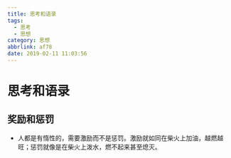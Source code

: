 ```yaml
---
title: 思考和语录
tags:
  - 思考
  - 思想
category: 思想
abbrlink: af78
date: 2019-02-11 11:03:56
---
```


# 思考和语录

## 奖励和惩罚

- 人都是有惰性的，需要激励而不是惩罚。激励就如同在柴火上加油，越燃越旺；惩罚就像是在柴火上泼水，燃不起来甚至熄灭。
